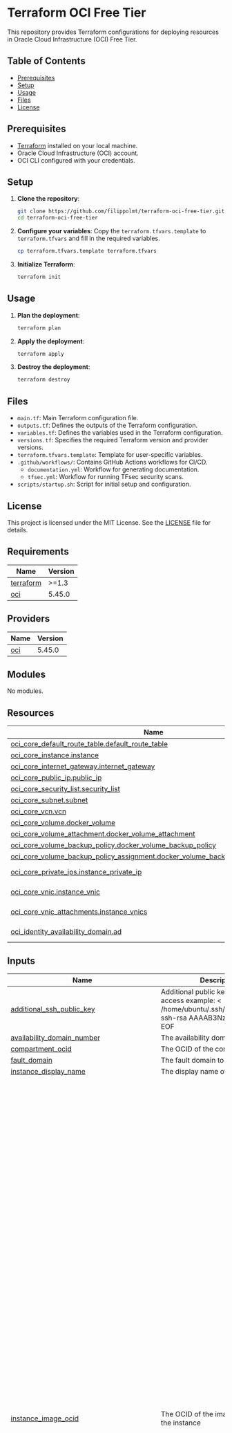 # Terraform OCI Free Tier

This repository provides Terraform configurations for deploying resources in Oracle Cloud Infrastructure (OCI) Free Tier.

## Table of Contents

- [Prerequisites](#prerequisites)
- [Setup](#setup)
- [Usage](#usage)
- [Files](#files)
- [License](#license)

## Prerequisites

- [Terraform](https://www.terraform.io/downloads.html) installed on your local machine.
- Oracle Cloud Infrastructure (OCI) account.
- OCI CLI configured with your credentials.

## Setup

1. **Clone the repository**:
    ```bash
    git clone https://github.com/filippolmt/terraform-oci-free-tier.git
    cd terraform-oci-free-tier
    ```

2. **Configure your variables**:
    Copy the `terraform.tfvars.template` to `terraform.tfvars` and fill in the required variables.
    ```bash
    cp terraform.tfvars.template terraform.tfvars
    ```

3. **Initialize Terraform**:
    ```bash
    terraform init
    ```

## Usage

1. **Plan the deployment**:
    ```bash
    terraform plan
    ```

2. **Apply the deployment**:
    ```bash
    terraform apply
    ```

3. **Destroy the deployment**:
    ```bash
    terraform destroy
    ```

## Files

- `main.tf`: Main Terraform configuration file.
- `outputs.tf`: Defines the outputs of the Terraform configuration.
- `variables.tf`: Defines the variables used in the Terraform configuration.
- `versions.tf`: Specifies the required Terraform version and provider versions.
- `terraform.tfvars.template`: Template for user-specific variables.
- `.github/workflows/`: Contains GitHub Actions workflows for CI/CD.
    - `documentation.yml`: Workflow for generating documentation.
    - `tfsec.yml`: Workflow for running TFsec security scans.
- `scripts/startup.sh`: Script for initial setup and configuration.

## License

This project is licensed under the MIT License. See the [LICENSE](./LICENSE) file for details.

<!-- BEGIN_TF_DOCS -->
## Requirements

| Name | Version |
|------|---------|
| <a name="requirement_terraform"></a> [terraform](#requirement\_terraform) | >=1.3 |
| <a name="requirement_oci"></a> [oci](#requirement\_oci) | 5.45.0 |

## Providers

| Name | Version |
|------|---------|
| <a name="provider_oci"></a> [oci](#provider\_oci) | 5.45.0 |

## Modules

No modules.

## Resources

| Name | Type |
|------|------|
| [oci_core_default_route_table.default_route_table](https://registry.terraform.io/providers/oracle/oci/5.45.0/docs/resources/core_default_route_table) | resource |
| [oci_core_instance.instance](https://registry.terraform.io/providers/oracle/oci/5.45.0/docs/resources/core_instance) | resource |
| [oci_core_internet_gateway.internet_gateway](https://registry.terraform.io/providers/oracle/oci/5.45.0/docs/resources/core_internet_gateway) | resource |
| [oci_core_public_ip.public_ip](https://registry.terraform.io/providers/oracle/oci/5.45.0/docs/resources/core_public_ip) | resource |
| [oci_core_security_list.security_list](https://registry.terraform.io/providers/oracle/oci/5.45.0/docs/resources/core_security_list) | resource |
| [oci_core_subnet.subnet](https://registry.terraform.io/providers/oracle/oci/5.45.0/docs/resources/core_subnet) | resource |
| [oci_core_vcn.vcn](https://registry.terraform.io/providers/oracle/oci/5.45.0/docs/resources/core_vcn) | resource |
| [oci_core_volume.docker_volume](https://registry.terraform.io/providers/oracle/oci/5.45.0/docs/resources/core_volume) | resource |
| [oci_core_volume_attachment.docker_volume_attachment](https://registry.terraform.io/providers/oracle/oci/5.45.0/docs/resources/core_volume_attachment) | resource |
| [oci_core_volume_backup_policy.docker_volume_backup_policy](https://registry.terraform.io/providers/oracle/oci/5.45.0/docs/resources/core_volume_backup_policy) | resource |
| [oci_core_volume_backup_policy_assignment.docker_volume_backup_policy_assignment](https://registry.terraform.io/providers/oracle/oci/5.45.0/docs/resources/core_volume_backup_policy_assignment) | resource |
| [oci_core_private_ips.instance_private_ip](https://registry.terraform.io/providers/oracle/oci/5.45.0/docs/data-sources/core_private_ips) | data source |
| [oci_core_vnic.instance_vnic](https://registry.terraform.io/providers/oracle/oci/5.45.0/docs/data-sources/core_vnic) | data source |
| [oci_core_vnic_attachments.instance_vnics](https://registry.terraform.io/providers/oracle/oci/5.45.0/docs/data-sources/core_vnic_attachments) | data source |
| [oci_identity_availability_domain.ad](https://registry.terraform.io/providers/oracle/oci/5.45.0/docs/data-sources/identity_availability_domain) | data source |

## Inputs

| Name | Description | Type | Default | Required |
|------|-------------|------|---------|:--------:|
| <a name="input_additional_ssh_public_key"></a> [additional\_ssh\_public\_key](#input\_additional\_ssh\_public\_key) | Additional public key to use for SSH access example: <<EOF > /home/ubuntu/.ssh/authorized\_keys ssh-rsa AAAAB3NzaC1yc2EAA EOF | `string` | `""` | no |
| <a name="input_availability_domain_number"></a> [availability\_domain\_number](#input\_availability\_domain\_number) | The availability domain number | `number` | `1` | no |
| <a name="input_compartment_ocid"></a> [compartment\_ocid](#input\_compartment\_ocid) | The OCID of the compartment | `string` | n/a | yes |
| <a name="input_fault_domain"></a> [fault\_domain](#input\_fault\_domain) | The fault domain to deploy to | `string` | `"FAULT-DOMAIN-2"` | no |
| <a name="input_instance_display_name"></a> [instance\_display\_name](#input\_instance\_display\_name) | The display name of the instance | `string` | `"DockerHost"` | no |
| <a name="input_instance_image_ocid"></a> [instance\_image\_ocid](#input\_instance\_image\_ocid) | The OCID of the image to use for the instance | `map(any)` | <pre>{<br>  "af-johannesburg-1": "ocid1.image.oc1.af-johannesburg-1.aaaaaaaayatt2q3wf65wyaey7soibfye7ilnguxfw2m37xspz2dvnk66avha",<br>  "ap-chuncheon-1": "ocid1.image.oc1.ap-chuncheon-1.aaaaaaaatrfzu3rtfs4clvu3d3lcx3w47dhfwley334h2e4kibgkguof2jbq",<br>  "ap-hyderabad-1": "ocid1.image.oc1.ap-hyderabad-1.aaaaaaaazws25hclevz2gawql32qjxy47t3qm267pki6a7dovu5s5zec5cuq",<br>  "ap-melbourne-1": "ocid1.image.oc1.ap-melbourne-1.aaaaaaaaxdac5qbdmi7kjgurknuoxnw6gopfcf63liqljjh5tt24fpd4j7aa",<br>  "ap-mumbai-1": "ocid1.image.oc1.ap-mumbai-1.aaaaaaaavldnviyso3bjs4ppc6vnvkxhm6cwrd25qxioxvlgfdvuhiolqn3q",<br>  "ap-osaka-1": "ocid1.image.oc1.ap-osaka-1.aaaaaaaanafsjeu6sgbgtcs2unflym5b3ayetwyig3fjav5ld44qkosv4yxq",<br>  "ap-seoul-1": "ocid1.image.oc1.ap-seoul-1.aaaaaaaaaogjhvie4g6lnuaqnedzrnqsyoejaisp2ri4pkifofw3gbfx2fsq",<br>  "ap-singapore-1": "ocid1.image.oc1.ap-singapore-1.aaaaaaaamxlszcgvwvzrknu5b6ajifilcz2g5rdnxzunpqm2tuy5pu5iqf5q",<br>  "ap-sydney-1": "ocid1.image.oc1.ap-sydney-1.aaaaaaaaifa7kduccxfitcylxubkht7cdhl63obna2bkduk6zkvhymbfnxka",<br>  "ap-tokyo-1": "ocid1.image.oc1.ap-tokyo-1.aaaaaaaat7tma2qo5x5ceupmsak7w3qj5pq73ir67b45l7su7y3xltym3eoq",<br>  "ca-montreal-1": "ocid1.image.oc1.ca-montreal-1.aaaaaaaapk2rls5h5v3mtyvtglhq2zglh4a3yyrufz2rdxtspihe6pq4j6va",<br>  "ca-toronto-1": "ocid1.image.oc1.ca-toronto-1.aaaaaaaa24sdg3g3jhzk4xbbzq66lfkw65iuuhsg4rg5vmi5oq6tx2pw2pja",<br>  "eu-amsterdam-1": "ocid1.image.oc1.eu-amsterdam-1.aaaaaaaa2thbdtvsvy477jexghizqta2ncgjpb63yc32cir7ecjo4o2qcf5q",<br>  "eu-frankfurt-1": "ocid1.image.oc1.eu-frankfurt-1.aaaaaaaauowdt3masemltfslfv7rp67e6i4ple7t4u6ygyt5k6ub3vduusiq",<br>  "eu-madrid-1": "ocid1.image.oc1.eu-madrid-1.aaaaaaaaopqz7l22adkrh32xle75d367u5le4cbcalenqssee7kpzek2zera",<br>  "eu-marseille-1": "ocid1.image.oc1.eu-marseille-1.aaaaaaaat6vsgurqc3yqmc6frh3v3fkgos6ftjsdvzbewxz33sd22fnnucca",<br>  "eu-milan-1": "ocid1.image.oc1.eu-milan-1.aaaaaaaayqlb7nqz3gdno4paz3h2qqxkyf4zzfttjnoh4ij2kpcg4467y2ea",<br>  "eu-paris-1": "ocid1.image.oc1.eu-paris-1.aaaaaaaaxvkt7p62m5gwoeffjeocdy26mxdosapdhtld7nxfogc4spooa2sq",<br>  "eu-stockholm-1": "ocid1.image.oc1.eu-stockholm-1.aaaaaaaalifousimc5zr4ypepp6b6bzjqhx5afuulxaqmujuc2voqs5fsn5a",<br>  "eu-zurich-1": "ocid1.image.oc1.eu-zurich-1.aaaaaaaaxluw6jh3jmpyg5dkpsnpg63wzphzac4cdhgfte2fss7g5gcwihca",<br>  "il-jerusalem-1": "ocid1.image.oc1.il-jerusalem-1.aaaaaaaapuniww6o33se3sfty6feri6ktxl6brlwwvsegukjcxoinzwi5wvq",<br>  "me-abudhabi-1": "ocid1.image.oc1.me-abudhabi-1.aaaaaaaa6b2qwjnh7rpzj3meotg55salzwi563hhbmbyks5hf2dezjoyiecq",<br>  "me-dubai-1": "ocid1.image.oc1.me-dubai-1.aaaaaaaag3hbb5cvalx747wg6dplm2cxjc4fq5uux2xbticnc3vjrqzwhxgq",<br>  "me-jeddah-1": "ocid1.image.oc1.me-jeddah-1.aaaaaaaamk2h7ilswb472holpkykgtlyqcsgucr7j7o3k6x2em5pbisywjsq",<br>  "mx-queretaro-1": "ocid1.image.oc1.mx-queretaro-1.aaaaaaaa5ng35ewch32nilgapabou4olvtqxgabpq762p3qx56qy2dwmctaq",<br>  "sa-santiago-1": "ocid1.image.oc1.sa-santiago-1.aaaaaaaal6gxoyh4gfm2vxaua2464ieilwfth77msu7uemfpkadkkt6mjfka",<br>  "sa-saopaulo-1": "ocid1.image.oc1.sa-saopaulo-1.aaaaaaaaqghurigdiwlf726pmgzlzmbqkgo5inn7k7bx5q4lpqhfjsr6apcq",<br>  "sa-vinhedo-1": "ocid1.image.oc1.sa-vinhedo-1.aaaaaaaa3b3p5xmkvam7h2km5irockkgrjl7acnntzbi73u6lcdlmdvwob3a",<br>  "uk-cardiff-1": "ocid1.image.oc1.uk-cardiff-1.aaaaaaaagy2eilwxcrz7y5vyehraeoisdxpg4ub2txsap4q2tn7h3x2uyznq",<br>  "uk-london-1": "ocid1.image.oc1.uk-london-1.aaaaaaaanqwfiejnlcawmwoa2ku73qghuiumgaiffldgfk5ig7xx4tlfcjua",<br>  "us-ashburn-1": "ocid1.image.oc1.iad.aaaaaaaaf4tcgubjzoxwaa4xteropz4zidxitlbjcwogcglzxwtspwiv74ha",<br>  "us-chicago-1": "ocid1.image.oc1.us-chicago-1.aaaaaaaajrmkhokn3hqdlqtevwvcyxh67fknrp5ljo33kp25nci34viblkxq",<br>  "us-phoenix-1": "ocid1.image.oc1.phx.aaaaaaaafpqctvbk7lcxfztmjxhyfd5pyhixs4h23uzjiddjlxfs6eva57xa",<br>  "us-sanjose-1": "ocid1.image.oc1.us-sanjose-1.aaaaaaaa54zxwb6ujfbrycebkkmy4tdc7szox3l76l6un7wfjgln4drzcvda"<br>}</pre> | no |
| <a name="input_instance_shape"></a> [instance\_shape](#input\_instance\_shape) | The shape of the instance | `string` | `"VM.Standard.A1.Flex"` | no |
| <a name="input_instance_shape_boot_volume_size_in_gbs"></a> [instance\_shape\_boot\_volume\_size\_in\_gbs](#input\_instance\_shape\_boot\_volume\_size\_in\_gbs) | The size of the boot volume in GBs | `string` | `"50"` | no |
| <a name="input_instance_shape_config_memory_in_gbs"></a> [instance\_shape\_config\_memory\_in\_gbs](#input\_instance\_shape\_config\_memory\_in\_gbs) | The amount of memory in GBs for the instance | `string` | `"24"` | no |
| <a name="input_instance_shape_config_ocpus"></a> [instance\_shape\_config\_ocpus](#input\_instance\_shape\_config\_ocpus) | The number of OCPUs for the instance | `string` | `"4"` | no |
| <a name="input_instance_shape_docker_volume_size_in_gbs"></a> [instance\_shape\_docker\_volume\_size\_in\_gbs](#input\_instance\_shape\_docker\_volume\_size\_in\_gbs) | The size of the docker volume in GBs | `string` | `"150"` | no |
| <a name="input_oracle_api_key_fingerprint"></a> [oracle\_api\_key\_fingerprint](#input\_oracle\_api\_key\_fingerprint) | The fingerprint of the public key | `string` | n/a | yes |
| <a name="input_oracle_api_private_key_path"></a> [oracle\_api\_private\_key\_path](#input\_oracle\_api\_private\_key\_path) | The path to the private key | `string` | `"~/.oci/oci_api_key.pem"` | no |
| <a name="input_region"></a> [region](#input\_region) | The region to deploy to | `string` | `"eu-milan-1"` | no |
| <a name="input_ssh_public_key"></a> [ssh\_public\_key](#input\_ssh\_public\_key) | The public key to use for SSH access | `string` | n/a | yes |
| <a name="input_tenancy_ocid"></a> [tenancy\_ocid](#input\_tenancy\_ocid) | The OCID of the tenancy | `string` | n/a | yes |
| <a name="input_user_ocid"></a> [user\_ocid](#input\_user\_ocid) | The OCID of the user to use for authentication | `string` | n/a | yes |
| <a name="input_vcn_cidr_block"></a> [vcn\_cidr\_block](#input\_vcn\_cidr\_block) | The CIDR block for the VCN | `string` | `"10.1.0.0/16"` | no |

## Outputs

| Name | Description |
|------|-------------|
| <a name="output_instance_id"></a> [instance\_id](#output\_instance\_id) | The OCID of the instance |
| <a name="output_private_ip"></a> [private\_ip](#output\_private\_ip) | The private IP of the instance |
| <a name="output_public_ip"></a> [public\_ip](#output\_public\_ip) | The public IP of the instance |
<!-- END_TF_DOCS -->
